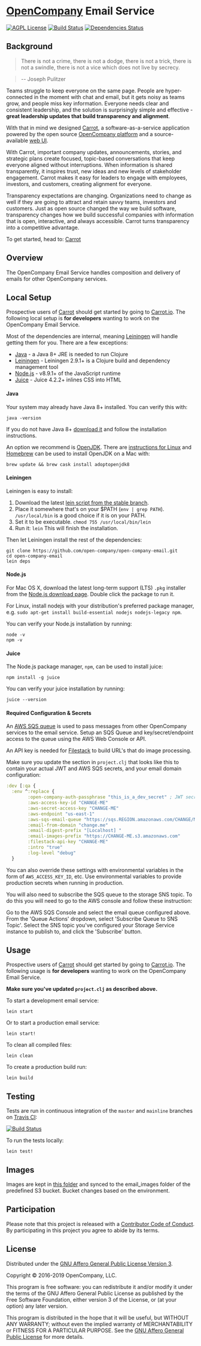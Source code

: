 # [OpenCompany](https://github.com/open-company) Email Service

[![AGPL License](http://img.shields.io/badge/license-AGPL-blue.svg?style=flat)](https://www.gnu.org/licenses/agpl-3.0.en.html)
[![Build Status](http://img.shields.io/travis/open-company/open-company-email.svg?style=flat)](https://travis-ci.org/open-company/open-company-email)
[![Dependencies Status](https://versions.deps.co/open-company/open-company-email/status.svg)](https://versions.deps.co/open-company/open-company-email)


## Background

> There is not a crime, there is not a dodge, there is not a trick, there is not a swindle, there is not a vice which does not live by secrecy.

> -- Joseph Pulitzer

Teams struggle to keep everyone on the same page. People are hyper-connected in the moment with chat and email, but it gets noisy as teams grow, and people miss key information. Everyone needs clear and consistent leadership, and the solution is surprisingly simple and effective - **great leadership updates that build transparency and alignment**.

With that in mind we designed [Carrot](https://carrot.io/), a software-as-a-service application powered by the open source [OpenCompany platform](https://github.com/open-company) and a source-available [web UI](https://github.com/open-company/open-company-web).

With Carrot, important company updates, announcements, stories, and strategic plans create focused, topic-based conversations that keep everyone aligned without interruptions. When information is shared transparently, it inspires trust, new ideas and new levels of stakeholder engagement. Carrot makes it easy for leaders to engage with employees, investors, and customers, creating alignment for everyone.

Transparency expectations are changing. Organizations need to change as well if they are going to attract and retain savvy teams, investors and customers. Just as open source changed the way we build software, transparency changes how we build successful companies with information that is open, interactive, and always accessible. Carrot turns transparency into a competitive advantage.

To get started, head to: [Carrot](https://carrot.io/)


## Overview

The OpenCompany Email Service handles composition and delivery of emails for other OpenCompany services.


## Local Setup

Prospective users of [Carrot](https://carrot.io/) should get started by going to [Carrot.io](https://carrot.io/). The following local setup is **for developers** wanting to work on the OpenCompany Email Service.

Most of the dependencies are internal, meaning [Leiningen](https://github.com/technomancy/leiningen) will handle getting them for you. There are a few exceptions:

* [Java](https://openjdk.java.net/) - a Java 8+ JRE is needed to run Clojure
* [Leiningen](https://github.com/technomancy/leiningen) - Leiningen  2.9.1+ is a Clojure build and dependency management tool
* [Node.js](https://nodejs.org/en/) - v8.9.1+ of the JavaScript runtime
* [Juice](https://github.com/Automattic/juice) - Juice 4.2.2+ inlines CSS into HTML

#### Java

Your system may already have Java 8+ installed. You can verify this with:

```console
java -version
```

If you do not have Java 8+ [download it](http://www.oracle.com/technetwork/java/javase/downloads/index.html) and follow the installation instructions.

An option we recommend is [OpenJDK](https://openjdk.java.net/). There are [instructions for Linux](https://openjdk.java.net/install/index.html) and [Homebrew](https://brew.sh/) can be used to install OpenJDK on a Mac with:

```
brew update && brew cask install adoptopenjdk8
```

#### Leiningen

Leiningen is easy to install:

1. Download the latest [lein script from the stable branch](https://raw.githubusercontent.com/technomancy/leiningen/stable/bin/lein).
1. Place it somewhere that's on your $PATH (`env | grep PATH`). `/usr/local/bin` is a good choice if it is on your PATH.
1. Set it to be executable. `chmod 755 /usr/local/bin/lein`
1. Run it: `lein` This will finish the installation.

Then let Leiningen install the rest of the dependencies:

```console
git clone https://github.com/open-company/open-company-email.git
cd open-company-email
lein deps
```

#### Node.js

For Mac OS X, download the latest long-term support (LTS) `.pkg` installer from the [Node.js download page](https://nodejs.org/en/download/). Double click the package to run it.

For Linux, install nodejs with your distribution's preferred package manager, e.g. `sudo apt-get install build-essential nodejs nodejs-legacy npm`.

You can verify your Node.js installation by running:

```console
node -v
npm -v
```

#### Juice

The Node.js package manager, `npm`, can be used to install juice:

```console
npm install -g juice
```

You can verify your juice installation by running:

```console
juice --version
```

#### Required Configuration & Secrets

An [AWS SQS queue](https://aws.amazon.com/sqs/) is used to pass messages from other OpenCompany services to the email service. Setup an SQS Queue and key/secret/endpoint access to the queue using the AWS Web Console or API.

An API key is needed for [Filestack](https://www.filestack.com/) to build URL's that do image processing.

Make sure you update the section in `project.clj` that looks like this to contain your actual JWT and AWS SQS secrets, and your email domain configuration:

```clojure
:dev [:qa {
  :env ^:replace {
        :open-company-auth-passphrase "this_is_a_dev_secret" ; JWT secret
        :aws-access-key-id "CHANGE-ME"
        :aws-secret-access-key "CHANGE-ME"
        :aws-endpoint "us-east-1"
        :aws-sqs-email-queue "https://sqs.REGION.amazonaws.com/CHANGE/ME"
        :email-from-domain "change.me"
        :email-digest-prefix "[Localhost] "
        :email-images-prefix "https://CHANGE-ME.s3.amazonaws.com"
        :filestack-api-key "CHANGE-ME"
        :intro "true"
        :log-level "debug"
  }
```

You can also override these settings with environmental variables in the form of `AWS_ACCESS_KEY_ID`, etc. Use environmental variables to provide production secrets when running in production.

You will also need to subscribe the SQS queue to the storage SNS topic. To do this you will need to go to the AWS console and follow these instruction:

Go to the AWS SQS Console and select the email queue configured above. From the 'Queue Actions' dropdown, select 'Subscribe Queue to SNS Topic'. Select the SNS topic you've configured your Storage Service instance to publish to, and click the 'Subscribe' button.


## Usage

Prospective users of [Carrot](https://carrot.io/) should get started by going to [Carrot.io](https://carrot.io/). The following usage is **for developers** wanting to work on the OpenCompany Email Service.

**Make sure you've updated `project.clj` as described above.**

To start a development email service:

```console
lein start
```

Or to start a production email service:

```console
lein start!
```

To clean all compiled files:

```console
lein clean
```

To create a production build run:

```console
lein build
```


## Testing

Tests are run in continuous integration of the `master` and `mainline` branches on [Travis CI](https://travis-ci.org/open-company/open-company-email):

[![Build Status](http://img.shields.io/travis/open-company/open-company-email.svg?style=flat)](https://travis-ci.org/open-company/open-company-email)

To run the tests locally:

```console
lein test!
```

## Images

Images are kept in [this folder](resources/images/) and synced to the email_images folder of the predefined S3 bucket. Bucket changes based on the environment.


## Participation

Please note that this project is released with a [Contributor Code of Conduct](https://github.com/open-company/open-company-email/blob/mainline/CODE-OF-CONDUCT.md). By participating in this project you agree to abide by its terms.


## License

Distributed under the [GNU Affero General Public License Version 3](https://www.gnu.org/licenses/agpl-3.0.en.html).

Copyright © 2016-2019 OpenCompany, LLC.

This program is free software: you can redistribute it and/or modify it under the terms of the GNU Affero General Public License as published by the Free Software Foundation, either version 3 of the License, or (at your option) any later version.

This program is distributed in the hope that it will be useful, but WITHOUT ANY WARRANTY; without even the implied warranty of MERCHANTABILITY or FITNESS FOR A PARTICULAR PURPOSE. See the [GNU Affero General Public License](https://www.gnu.org/licenses/agpl-3.0.en.html) for more details.